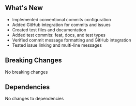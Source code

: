  ## What's New

- Implemented conventional commits configuration
- Added GitHub integration for commits and issues
- Created test files and documentation
- Added test commits: feat, docs, and test types
- Verified commit message formatting and GitHub integration
- Tested issue linking and multi-line messages

## Breaking Changes
No breaking changes

## Dependencies
No changes to dependencies